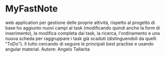 # MyFastNote

web application per gestione delle proprie attività, rispetto al progetto di base ho aggiunto nuovi campi al task (modificando quindi anche la form di inserimento), la modifica completa dai task, la ricerca, l'ordinamento e una nuova scheda per raggruppare i task già scaduti (distinguendoli da quelli "ToDo"). Il tutto cercando di seguire le principali best practise e usando angular material.
Autore: Angelo Tallarita 
